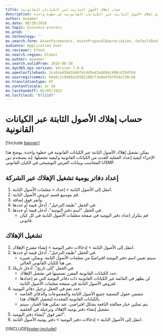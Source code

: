 ```yaml
---
title: حساب إهلاك الأصول الثابتة عبر الكيانات القانونية
description: يمكن تشغيل إهلاك الأصول الثابتة عبر الكيانات القانونية في خطوة واحدة.
author: moaamer
ms.date: 08/29/2018
ms.topic: business-process
ms.prod: ''
ms.technology: ''
ms.search.form: AssetParameters, AssetProposalDepreciation, DefaultDashboard, LedgerJournalTable
audience: Application User
ms.reviewer: kfend
ms.search.region: Global
ms.author: moaamer
ms.search.validFrom: 2016-06-30
ms.dyn365.ops.version: Version 7.0.0
ms.openlocfilehash: 3ca54a45b81b66fdcdd5e43ad6b8c408cb764fb9
ms.sourcegitcommit: 04e6c1c9400e1b582180cf3e0e4767434e736c26
ms.translationtype: HT
ms.contentlocale: ar-SA
ms.lasthandoff: 05/05/2022
ms.locfileid: "8712107"
---
```

# <a name="calculate-fixed-asset-depreciation-across-legal-entities"></a>حساب إهلاك الأصول الثابتة عبر الكيانات القانونية

[!include [banner](../../includes/banner.md)]

يمكن تشغيل إهلاك الأصول الثابتة عبر الكيانات القانونية في خطوة واحدة. يوضح هذا الإجراء كيفية إعداد العملية للعديد من الكيانات القانونية‬ وكيفية تشغيلها. إنه يستخدم دور المحاسب وبيانات العرض التوضيحي في الكيان القانوني USMF.


## <a name="set-up-cross-company-depreciation-run-journals"></a>إعداد دفاتر يومية تشغيل الإهلاك عبر الشركة
1. انتقل إلى الأصول الثابتة > إعداد > معلمات الأصول الثابتة.
2. قم بتوسيع قسم عروض الأصول الثابتة‬.
3. وانقر فوق إضافة.
4. في الحقل "طبقة الترحيل"، أدخل قيمة أو حددها.
5. في الحقل "اسم دفتر اليومية"، أدخل قيمة أو حددها.
    * قم بتكرار إعداد دفتر اليومية في صفحة معلمات الأصول الثابتة في كل كيان قانوني.  

## <a name="depreciation-run"></a>تشغيل الإهلاك
1. انتقل إلى الأصول الثابتة > إدخالات دفتر اليومية‬ > إنشاء مقترح الإهلاك‬‬.
2. في الحقل "طبقة الترحيل"، أدخل قيمة أو حددها.
    * سيتم تعيين اسم دفتر اليومية افتراضيًا من معلمات الأصول الثابتة. ويمكن تغييره من هنا للكيان القانوني الحالي.  
3. في الحقل "إلى تاريخ"، أدخل تاريخًا.
    * حدد الكيانات القانونية المقرر تضمينها في تشغيل الإهلاك.  
    * لن يظهر في القائمة غير الكيانات القانونية ذات دفاتر اليومية التي تم إعدادها لعروض الأصول الثابتة في صفحة معلمات الأصول الثابتة.  
4. حدد نعم في الحقل ترحيل دفاتر اليومية.
    * تتضمن حقول التصفية جميع الأصول الثابتة والمجموعات والدفاتر الخاصة بالكيانات القانونية المحددة لتشغيل الإهلاك هذا.  
    * يتم تمكين خيار معالجة الدُفعة بشكل افتراضي. عند تمكين هذا الخيار، سيتم تشغيل إنشاء دفتر يومية الإهلاك وترحيله في الخلفية.  
5. انقر فوق "إنشاء دفتر اليومية".
6. انتقل إلى الأصول الثابتة > إدخالات دفتر اليومية‬ > دفتر يومية الأصول الثابتة‬.



[!INCLUDE[footer-include](../../../includes/footer-banner.md)]
